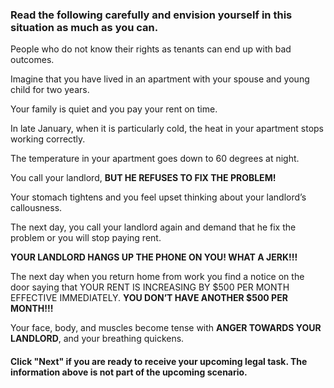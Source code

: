 ### Read the following carefully and envision yourself in this situation as much as you can.

People who do not know their rights as tenants can end up with bad outcomes. 

Imagine that you have lived in an apartment with your spouse and young child for two years.

Your family is quiet and you pay your rent on time.

In late January, when it is particularly cold, the heat in your apartment stops working correctly. 

The temperature in your apartment goes down to 60 degrees at night. 

You call your landlord, **BUT HE REFUSES TO FIX THE PROBLEM!** 

Your stomach tightens and you feel upset thinking about your landlord’s callousness. 

The next day, you call your landlord again and demand that he fix the problem or you will stop paying rent. 

**YOUR LANDLORD HANGS UP THE PHONE ON YOU! WHAT A JERK!!!**

The next day when you return home from work you find a notice on the door saying that YOUR RENT IS INCREASING BY $500 PER MONTH EFFECTIVE IMMEDIATELY. **YOU DON’T HAVE ANOTHER $500 PER MONTH!!!**

Your face, body, and muscles become tense with **ANGER TOWARDS YOUR LANDLORD**, and your breathing quickens.

#### Click "Next" if you are ready to receive your upcoming legal task. The information above is not part of the upcoming scenario.
